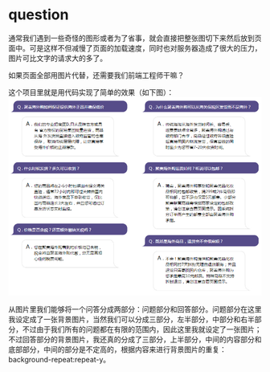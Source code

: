 question
========

通常我们遇到一些奇怪的图形或者为了省事，就会直接把整张图切下来然后放到页面中。可是这样不但减慢了页面的加载速度，同时也对服务器造成了很大的压力，图片可比文字的请求大的多了。

如果页面全部用图片代替，还需要我们前端工程师干嘛？

这个项目里就是用代码实现了简单的效果（如下图）：  
![image](https://github.com/wenzi0github/question/raw/master/img/s.png)  

从图片里我们能够将一个问答分成两部分：问题部分和回答部分。问题部分在这里我设定成了一张背景图片，当然我们可以分成三部分，左半部分，中部分和右半部分，不过由于我们所有的问题都在有限的范围内，因此这里我就设定了一张图片；不过回答部分的背景图片，我还真的分成了三部分，上半部分，中间的内容部分和底部部分，中间的部分是不定高的，根据内容来进行背景图片的重复：background-repeat:repeat-y。

